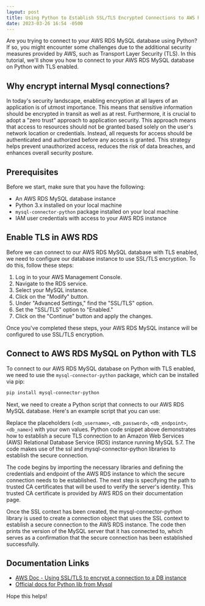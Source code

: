 ```yaml
---
layout: post
title: Using Python to Establish SSL/TLS Encrypted Connections to AWS RDS MySQL 5.7
date: 2023-03-26 16:54 -0500
---
```

Are you trying to connect to your AWS RDS MySQL database using Python? If so, you might encounter some challenges due to the additional security measures provided by AWS, such as Transport Layer Security (TLS). In this tutorial, we'll show you how to connect to your AWS RDS MySQL database on Python with TLS enabled.

## Why encrypt internal Mysql connections?
In today's security landscape, enabling encryption at all layers of an application is of utmost importance. This means that sensitive information should be encrypted in transit as well as at rest. Furthermore, it is crucial to adopt a "zero trust" approach to application security. This approach means that access to resources should not be granted based solely on the user's network location or credentials. Instead, all requests for access should be authenticated and authorized before any access is granted. This strategy helps prevent unauthorized access, reduces the risk of data breaches, and enhances overall security posture.

## Prerequisites

Before we start, make sure that you have the following:

- An AWS RDS MySQL database instance
- Python 3.x installed on your local machine
- `mysql-connector-python` package installed on your local machine
- IAM user credentials with access to your AWS RDS instance

## Enable TLS in AWS RDS

Before we can connect to our AWS RDS MySQL database with TLS enabled, we need to configure our database instance to use SSL/TLS encryption. To do this, follow these steps:

1. Log in to your AWS Management Console.
2. Navigate to the RDS service.
3. Select your MySQL instance.
4. Click on the "Modify" button.
5. Under "Advanced Settings," find the "SSL/TLS" option.
6. Set the "SSL/TLS" option to "Enabled."
7. Click on the "Continue" button and apply the changes.

Once you've completed these steps, your AWS RDS MySQL instance will be configured to use SSL/TLS encryption.

## Connect to AWS RDS MySQL on Python with TLS

To connect to our AWS RDS MySQL database on Python with TLS enabled, we need to use the `mysql-connector-python` package, which can be installed via pip:

```bash
pip install mysql-connector-python
```

Next, we need to create a Python script that connects to our AWS RDS MySQL database. Here's an example script that you can use:
<script src="https://gist.github.com/gaurish/784be8b6bf44010307fac1aaa9961fcc.js"></script>

Replace the placeholders (`<db_username>`, `<db_password>`, `<db_endpoint>`, `<db_name>`) with your own values.
Python code snippet above demonstrates how to establish a secure TLS connection to an Amazon Web Services (AWS) Relational Database Service (RDS) instance running MySQL 5.7. The code makes use of the ssl and mysql-connector-python libraries to establish the secure connection.

The code begins by importing the necessary libraries and defining the credentials and endpoint of the AWS RDS instance to which the secure connection needs to be established. The next step is specifying the path to trusted CA certificates that will be used to verify the server's identity. This trusted CA certificate is provided by AWS RDS on their documentation page.

Once the SSL context has been created, the mysql-connector-python library is used to create a connection object that uses the SSL context to establish a secure connection to the AWS RDS instance. The code then prints the version of the MySQL server that it has connected to, which serves as a confirmation that the secure connection has been established successfully.

## Documentation Links

- [AWS Doc - Using SSL/TLS to encrypt a connection to a DB instance](https://docs.aws.amazon.com/AmazonRDS/latest/UserGuide/UsingWithRDS.SSL.html)
- [Official docs for Python lib from Mysql](https://dev.mysql.com/doc/connector-python/en/connector-python-introduction.html)

Hope this helps!


